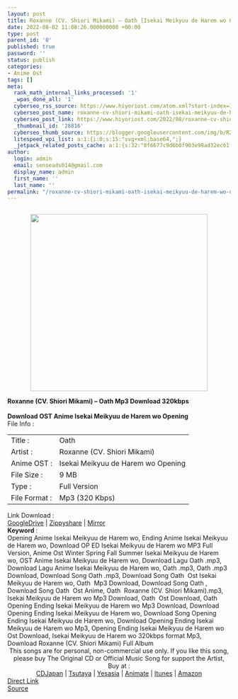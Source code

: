 ```yaml
---
layout: post
title: Roxanne (CV. Shiori Mikami) – Oath [Isekai Meikyuu de Harem wo Opening]
date: 2022-08-02 11:08:26.000000000 +00:00
type: post
parent_id: '0'
published: true
password: ''
status: publish
categories:
- Anime Ost
tags: []
meta:
  rank_math_internal_links_processed: '1'
  _wpas_done_all: '1'
  cyberseo_rss_source: https://www.hiyoriost.com/atom.xml?start-index=1
  cyberseo_post_name: roxanne-cv-shiori-mikami-oath-isekai-meikyuu-de-harem-wo-opening
  cyberseo_post_link: https://www.hiyoriost.com/2022/08/roxanne-cv-shiori-mikami-oathisekai.html
  _thumbnail_id: '28816'
  cyberseo_thumb_source: https://blogger.googleusercontent.com/img/b/R29vZ2xl/AVvXsEile4_UTYU5XzWggMOFChASP0ptBLS92Vc_CkhIX7tZzQPtmUmO0JsOetNemJGCMQKkfX8xHckG71jnZmKNYmFCQ92DASXdSJhw5K68Km9FocbaqWzb4pctginkSa4i1t_ux2oYjbbE-uodDLgbbeuw9mISAUC2M_wZ8xOGHt_i_KKr22LQua5WMp5U/s400/cover%20%2874%29.jpg
  litespeed_vpi_list: a:1:{i:0;s:15:"svg+xml;base64,";}
  _jetpack_related_posts_cache: a:1:{s:32:"8f6677c9d6b0f903e98ad32ec61f8deb";a:2:{s:7:"expires";i:1663399552;s:7:"payload";a:3:{i:0;a:1:{s:2:"id";i:28748;}i:1;a:1:{s:2:"id";i:28813;}i:2;a:1:{s:2:"id";i:28393;}}}}
author:
  login: admin
  email: senseads014@gmail.com
  display_name: admin
  first_name: ''
  last_name: ''
permalink: "/roxanne-cv-shiori-mikami-oath-isekai-meikyuu-de-harem-wo-opening/"
---
```

<div class="separator" style="clear: both"><a href="https://blogger.googleusercontent.com/img/b/R29vZ2xl/AVvXsEile4_UTYU5XzWggMOFChASP0ptBLS92Vc_CkhIX7tZzQPtmUmO0JsOetNemJGCMQKkfX8xHckG71jnZmKNYmFCQ92DASXdSJhw5K68Km9FocbaqWzb4pctginkSa4i1t_ux2oYjbbE-uodDLgbbeuw9mISAUC2M_wZ8xOGHt_i_KKr22LQua5WMp5U/s999/cover%20%2874%29.jpg" style="display: block;padding: 1em 0;text-align: center"><img alt border="0" data-original-height="999" data-original-width="999" src="{{ site.baseurl }}/assets/2022/08/cover%20%2874%29.jpg" width="400" /></a></div>
<div class="judulpost">
<b>Roxanne (CV. Shiori Mikami) – Oath Mp3 Download 320kbps<br />
<br />
Download OST Anime Isekai Meikyuu de Harem wo Opening</b>
</div>
<div class="linkdownload">File Info : </div>
<div class="info2" id="Info">
<table>
<tbody>
<tr>
<td class="tablex">Title :</td>
<td>Oath</td>
</tr>
<tr>
<td class="tablex">Artist :</td>
<td>Roxanne (CV. Shiori Mikami)</td>
</tr>
<tr>
<td class="tablex">Anime OST :</td>
<td>Isekai Meikyuu de Harem wo Opening</td>
</tr>
<tr>
<td class="tablex">File Size :</td>
<td>9 MB</td>
</tr>
<tr>
<td class="tablex">Type :</td>
<td>Full Version</td>
</tr>
<tr>
<td class="tablex">File Format :</td>
<td>Mp3 (320 Kbps)</td>
</tr>
</tbody>
</table>
</div>
<div class="linkdownload">Link Download : </div>
<div class="listdl"><a href="https://drive.google.com/file/d/1tAEFhxGK0qJS711sUEsby03lG12_9ASk/view?usp=drivesdk" rel="nofollow noopener" target="_blank">GoogleDrive</a> | <a href="https://www26.zippyshare.com/v/0dLrjraK/file.html" rel="nofollow noopener" target="_blank">Zippyshare</a> | <a href="https://mir.cr/ZONIZJ5M" rel="nofollow noopener" target="_blank">Mirror</a></div>
<div class="keywordz"><b>Keyword </b> :
<div class="tagser">Opening Anime Isekai Meikyuu de Harem wo, Ending Anime Isekai Meikyuu de Harem wo, Download OP ED Isekai Meikyuu de Harem wo MP3 Full Version, Anime Ost Winter Spring Fall Summer Isekai Meikyuu de Harem wo, OST Anime Isekai Meikyuu de Harem wo, Download Lagu Oath&nbsp;.mp3, Download Lagu Anime Isekai Meikyuu de Harem wo, Oath&nbsp;.mp3, Oath&nbsp;.mp3 Download, Download Song Oath&nbsp;.mp3, Download Song Oath&nbsp; Ost Isekai Meikyuu de Harem wo, Oath&nbsp; Mp3 Download, Download Song Oath&nbsp;, Download Song Oath&nbsp; Ost Anime, Oath&nbsp; Roxanne (CV. Shiori Mikami).mp3, Isekai Meikyuu de Harem wo Mp3 Download, Oath&nbsp; Ost Download, Oath&nbsp; Opening Ending Isekai Meikyuu de Harem wo Mp3 Download, Download Opening Ending Isekai Meikyuu de Harem wo, Download Song Opening Ending Isekai Meikyuu de Harem wo, Download Opening Ending Isekai Meikyuu de Harem wo Mp3, Opening Ending Isekai Meikyuu de Harem wo Ost Download, Isekai Meikyuu de Harem wo 320kbps format Mp3, Download Roxanne (CV. Shiori Mikami) Full Album</div>
</div>
<div class="buycd" align="center">This songs are for personal, non-commercial use only. If you like this song, please buy The Original CD or Official Music Song for support the Artist, Buy at : <br /><a href="https://www.cdjapan.co.jp/" target="_blank" rel="noopener">CDJapan</a> | <a href="https://shop.tsutaya.co.jp/" target="_blank" rel="noopener">Tsutaya</a> | <a href="https://www.yesasia.com/" target="_blank" rel="noopener">Yesasia</a> | <a href="https://www.animate-onlineshop.jp/" target="_blank" rel="noopener">Animate</a> | <a href="https://www.apple.com/jp/itunes" target="_blank" rel="noopener">Itunes</a> | <a href="https://amazon.co.jp/" target="_blank" rel="noopener">Amazon</a>
</div>
<div class="divbtn"> <a href="https://handymansurrender.com/fihup8buzv?key=94550f7ce39444073321dde3b8782f97" class="btn"><i class="fa fa-download"></i> Direct Link</a> <br /><a href="https://www.hiyoriost.com/2022/08/roxanne-cv-shiori-mikami-oathisekai.html">Source</a> </div>
